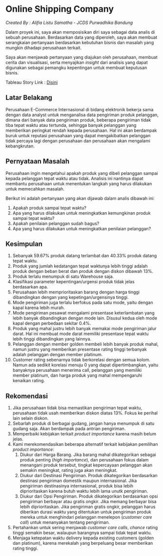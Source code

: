 # Online Shipping Company

_Created By : Alifia Listu Samatha - JCDS Purwadhika Bandung_

Dalam proyek ini, saya akan memposisikan diri saya sebagai data analis di sebuah perusahaan. Berdasarkan data yang diperoleh, saya akan membuat serangkaian pertanyaan berdasarkan kebutuhan bisnis dan masalah yang mungkin dihadapi perusahaan terkait.

Saya akan menjawab pertanyaan yang diajukan oleh perusahaan, membuat cerita dan visualisasi, serta menyajikan _insight_ dari analisis yang dapat digunakan sebagai pemangku kepentingan untuk membuat keputusan bisnis.

Tableau Story Link : [Disini](https://public.tableau.com/app/profile/alifia.listu.samatha/viz/OnlineRetailShipping/Story1?publish=yes)

## Latar Belakang

Perusahaan E-Commerce Internasional di bidang elektronik bekerja sama dengan data analyst untuk menganalisa data pengiriman produk pelanggan, dimana dari banyak data pengiriman produk, beberapa pengiriman tidak tiba tepat waktu atau tertunda, sehingga banyak pelanggan yang memberikan peringkat rendah kepada perusahaan. Hal ini akan berdampak buruk untuk reputasi perusahaan yang dapat mengakibatkan pelanggan tidak percaya lagi dengan perusahaan dan perusahaan akan mengalami kebangkrutan.

## Pernyataan Masalah

Perusahaan ingin mengetahui apakah produk yang dibeli pelanggan sampai kepada pelanggan tepat waktu atau tidak. Analisis ini nantinya dapat membantu perusahaan untuk menentukan langkah yang harus dilakukan untuk memecahkan masalah.

Berikut ini adalah pertanyaan yang akan dijawab dalam analis dibawah ini:
1. Apakah produk sampai tepat waktu?
2. Apa yang harus dilakukan untuk meningkatkan kemungkinan produk sampai tepat waktu?
3. Apakah penilaian pelanggan sudah bagus?
4. Apa yang harus dilakukan untuk meningkatkan penilaian pelanggan?

## Kesimpulan

1. Sebanyak 59.67% produk datang terlambat dan 40.33% produk datang tepat waktu.
2. Produk yang jumlah kedatangan tepat waktunya lebih tinggi  adalah produk dengan beban berat dan produk dengan diskon dibawah 13%. 
3. Produk terlalu menumpuk di satu Warehouse saja.
4. Klasifikasi parameter kepentingan/urgensi produk tidak jelas berdasarkan apa.
5. Perusahaan lebih memprioritaskan barang dengan harga tinggi dibandingkan dengan yang kepetingan/urgensinya tinggi.
6. Mode pengiriman juga terlalu berfokus pada satu mode, yaitu dengan kapal karena lebih murah.
7. Mode pengiriman pesawat mengalami presentase keterlambatan yang lebih banyak dibandingkan dengan mode lain. Disusul kedua oleh mode kapal dengan perbedaan sekitar 0.4%.
8. Produk yang mahal justru lebih banyak memakai mode pengiriman jalur darat. Hal ini membuat mode darat memiliki presentase tepat waktu lebih tinggi dibandingkan yang lainnya.
9. Pelanggan dengan member golden membeli lebih banyak produk mahal, namun justru yang memberikan presentase rating tinggi terbanyak adalah pelanggan dengan member platinum.
10. Customer rating sebenarnya tidak berkorelasi dengan semua kolom. Namun ada sedikit korelasi menuju 0 yang dapat dipertimbangkan, yaitu banyaknya perusahaan menerima call, pelanggan yang memiliki member platinum, dan harga produk yang mahal mempengaruhi kenaikan rating.

## Rekomendasi

1. Jika perusahaan tidak bisa memastikan pengiriman tepat waktu, perusahaan tidak usah memberikan diskon diatas 13%. Fokus ke perihal lain selain diskon.
2. Sebarlah produk di berbagai gudang, jangan hanya menumpuk di satu gudang saja. Akan berdampak pada antrian pengiriman.
3. Memperbaiki kebijakan terkait *product importance* karena masih belum jelas.
4. Kami merekomendasikan beberapa alternatif terkait kebijakan pemilihan *product importance*:
   1. Diukur dari Harga Barang. Jika barang mahal dikategorikan sebagai produk penting (*high importance*), dan perusahaan fokus dalam menangani produk tersebut, tingkat kepercayaan pelanggan akan semakin meningkat, rating juga akan meningkat.
   2. Diukur dari Destinasi Pengiriman. Produk dikategorikan berdasarkan destinasi pengiriman domestik maupun internasional. Jika pengiriman destinasinya internasional, produk bisa lebih diprioritaskan karena butuh waktu lebih lama unutk pengiriman.
   3. Diukur dari Opsi Pengiriman. Produk dikategorikan berdasarkan opsi pengiriman berbayar atau gratis ongkir. Jika memang berbayar bisa lebih diprioritaskan. Jika pengiriman gratis ongkir, pelanggan harus diberikan durasi waktu yang ditentukan untuk pengiriman produk mereka untuk menghindari pelanggan menelepon (*customer care call*) untuk menanyakan tentang pengiriman.
5. Pertahankan untuk sering menjawab *customer care calls*, *chance* rating tinggi semakin besar, walaupun barangnya sampai tidak tepat waktu.
6. Menjaga ketepatan waktu delivery kepada existing customers (golden dan platinum), karena merekalah yang berpeluang besar memberikan rating tinggi.
